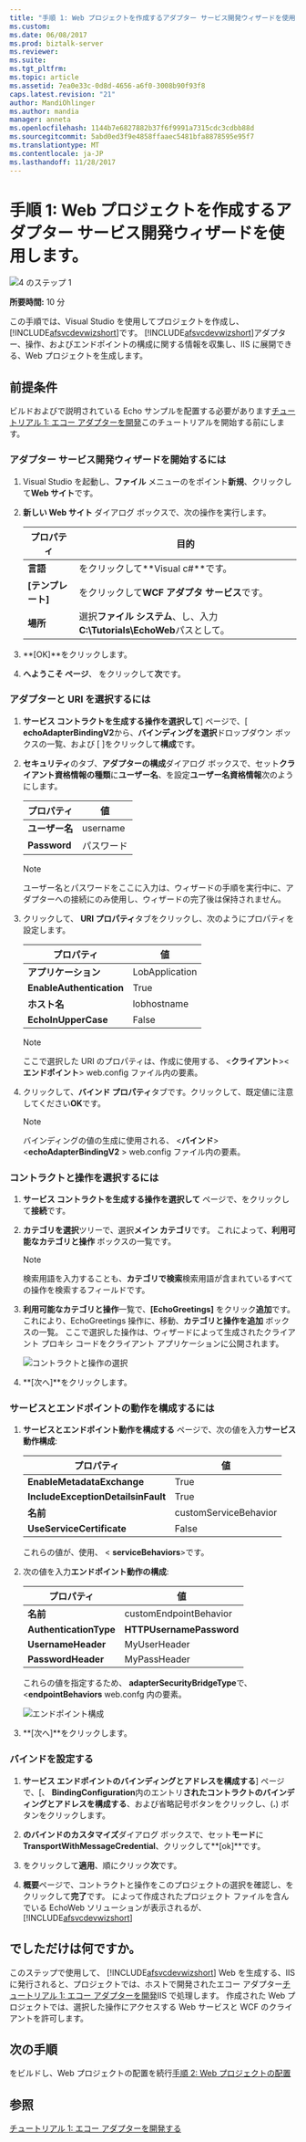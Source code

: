 ```yaml
---
title: "手順 1: Web プロジェクトを作成するアダプター サービス開発ウィザードを使用して |Microsoft ドキュメント"
ms.custom: 
ms.date: 06/08/2017
ms.prod: biztalk-server
ms.reviewer: 
ms.suite: 
ms.tgt_pltfrm: 
ms.topic: article
ms.assetid: 7ea0e33c-0d8d-4656-a6f0-3008b90f93f8
caps.latest.revision: "21"
author: MandiOhlinger
ms.author: mandia
manager: anneta
ms.openlocfilehash: 1144b7e6827882b37f6f9991a7315cdc3cdbb88d
ms.sourcegitcommit: 5abd0ed3f9e4858ffaaec5481bfa8878595e95f7
ms.translationtype: MT
ms.contentlocale: ja-JP
ms.lasthandoff: 11/28/2017
---
```

# <a name="step-1-use-the-adapter-service-development-wizard-to-create-the-web-project"></a>手順 1: Web プロジェクトを作成するアダプター サービス開発ウィザードを使用します。
![4 のステップ 1](../../adapters-and-accelerators/adapter-oracle-ebs/media/step-1of4.gif "Step_1of4")  
  
 **所要時間:** 10 分  
  
 この手順では、Visual Studio を使用してプロジェクトを作成し、[!INCLUDE[afsvcdevwizshort](../../includes/afsvcdevwizshort-md.md)]です。 [!INCLUDE[afsvcdevwizshort](../../includes/afsvcdevwizshort-md.md)]アダプター、操作、およびエンドポイントの構成に関する情報を収集し、IIS に展開できる、Web プロジェクトを生成します。  
  
## <a name="prerequisites"></a>前提条件  
 ビルドおよびで説明されている Echo サンプルを配置する必要があります[チュートリアル 1: エコー アダプターを開発](../../adapters-and-accelerators/wcf-lob-adapter-sdk/tutorial-1-develop-the-echo-adapter.md)このチュートリアルを開始する前にします。  
  
### <a name="to-start-the-adapter-service-development-wizard"></a>アダプター サービス開発ウィザードを開始するには  
  
1.  Visual Studio を起動し、**ファイル** メニューのをポイント**新規**、クリックして**Web サイト**です。  
  
2.  **新しい Web サイト** ダイアログ ボックスで、次の操作を実行します。  
  
    |プロパティ|目的|  
    |--------------|----------------|  
    |**言語**|をクリックして**Visual c#**です。|  
    |**[テンプレート]**|をクリックして**WCF アダプタ サービス**です。|  
    |**場所**|選択**ファイル システム**、し、入力**C:\Tutorials\EchoWeb**パスとして。|  
  
3.  **[OK]**をクリックします。  
  
4.  **へようこそ ページ**、 をクリックして**次**です。  
  
### <a name="to-select-the-adapter-and-uri"></a>アダプターと URI を選択するには  
  
1.  **サービス コントラクトを生成する操作を選択して**] ページで、[ **echoAdapterBindingV2**から、**バインディングを選択**ドロップダウン ボックスの一覧、および [ ]をクリックして**構成**です。  
  
2.  **セキュリティ**のタブ、**アダプターの構成**ダイアログ ボックスで、セット**クライアント資格情報の種類**に**ユーザー名**、を設定**ユーザー名資格情報**次のようにします。  
  
    |プロパティ|値|  
    |--------------|-----------|  
    |**ユーザー名**|username|  
    |**Password**|パスワード|  
  
    > [!NOTE]
    >  ユーザー名とパスワードをここに入力は、ウィザードの手順を実行中に、アダプターへの接続にのみ使用し、ウィザードの完了後は保持されません。  
  
3.  クリックして、 **URI プロパティ**タブをクリックし、次のようにプロパティを設定します。  
  
    |プロパティ|値|  
    |--------------|-----------|  
    |**アプリケーション**|LobApplication|  
    |**EnableAuthentication**|True|  
    |**ホスト名**|lobhostname|  
    |**EchoInUpperCase**|False|  
  
    > [!NOTE]
    >  ここで選択した URI のプロパティは、作成に使用する、 \<**クライアント**\>\<**エンドポイント**\> web.config ファイル内の要素。  
  
4.  クリックして、**バインド プロパティ**タブです。クリックして、既定値に注意してください**OK**です。  
  
    > [!NOTE]
    >  バインディングの値の生成に使用される、 \<**バインド**\>\<**echoAdapterBindingV2** \> web.config ファイル内の要素。  
  
### <a name="to-select-the-contract-and-operations"></a>コントラクトと操作を選択するには  
  
1.  **サービス コントラクトを生成する操作を選択して** ページで、をクリックして**接続**です。  
  
2.  **カテゴリを選択**ツリーで、選択**メイン カテゴリ**です。 これによって、**利用可能なカテゴリと操作** ボックスの一覧です。  
  
    > [!NOTE]
    >  検索用語を入力することも、**カテゴリで検索**検索用語が含まれているすべての操作を検索するフィールドです。  
  
3.  **利用可能なカテゴリと操作**一覧で、**[EchoGreetings]** をクリック**追加**です。 これにより、EchoGreetings 操作に、移動、**カテゴリと操作を追加** ボックスの一覧。 ここで選択した操作は、ウィザードによって生成されたクライアント プロキシ コードをクライアント アプリケーションに公開されます。  
  
     ![コントラクトと操作の選択](../../adapters-and-accelerators/wcf-lob-adapter-sdk/media/de497b32-c820-480f-84f3-a9d0d2ded86b.gif "de497b32-c820-480f-84f3-a9d0d2ded86b")  
  
4.  **[次へ]**をクリックします。  
  
### <a name="to-configure-service-and-endpoint-behavior"></a>サービスとエンドポイントの動作を構成するには  
  
1.  **サービスとエンドポイント動作を構成する** ページで、次の値を入力**サービス動作構成**:  
  
    |プロパティ|値|  
    |--------------|-----------|  
    |**EnableMetadataExchange**|True|  
    |**IncludeExceptionDetailsinFault**|True|  
    |**名前**|customServiceBehavior|  
    |**UseServiceCertificate**|False|  
  
     これらの値が、使用、 \< **serviceBehaviors**\>です。  
  
2.  次の値を入力**エンドポイント動作の構成**:  
  
    |プロパティ|値|  
    |--------------|-----------|  
    |**名前**|customEndpointBehavior|  
    |**AuthenticationType**|**HTTPUsernamePassword**|  
    |**UsernameHeader**|MyUserHeader|  
    |**PasswordHeader**|MyPassHeader|  
  
     これらの値を指定するため、 **adapterSecurityBridgeType**で、<**endpointBehaviors** web.confg 内の要素。  
  
     ![エンドポイント構成](../../adapters-and-accelerators/wcf-lob-adapter-sdk/media/3fd5784c-64e5-47c1-9a6f-10f12f77f726.gif "3fd5784c-64e5-47c1-9a6f-10f12f77f726")  
  
3.  **[次へ]**をクリックします。  
  
### <a name="to-configure-the-binding"></a>バインドを設定する  
  
1.  **サービス エンドポイントのバインディングとアドレスを構成する**] ページで、[、 **BindingConfiguration**内のエントリ**されたコントラクトのバインディングとアドレスを構成する**、および省略記号ボタンをクリックし、(**.**) ボタンをクリックします。  
  
2.  **のバインドのカスタマイズ**ダイアログ ボックスで、セット**モード**に**TransportWithMessageCredential**、クリックして**[ok]**です。  
  
3.  をクリックして**適用**、順にクリック**次**です。  
  
4.  **概要**ページで、コントラクトと操作をこのプロジェクトの選択を確認し、をクリックして**完了**です。 によって作成されたプロジェクト ファイルを含んでいる EchoWeb ソリューションが表示されるが、[!INCLUDE[afsvcdevwizshort](../../includes/afsvcdevwizshort-md.md)]  
  
## <a name="what-did-i-just-do"></a>でしただけは何ですか。  
 このステップで使用して、 [!INCLUDE[afsvcdevwizshort](../../includes/afsvcdevwizshort-md.md)] Web を生成する、IIS に発行されると、プロジェクトでは、ホストで開発されたエコー アダプター[チュートリアル 1: エコー アダプターを開発](../../adapters-and-accelerators/wcf-lob-adapter-sdk/tutorial-1-develop-the-echo-adapter.md)IIS で処理します。 作成された Web プロジェクトでは、選択した操作にアクセスする Web サービスと WCF のクライアントを許可します。  
  
## <a name="next-steps"></a>次の手順  
 をビルドし、Web プロジェクトの配置を続行[手順 2: Web プロジェクトの配置](../../adapters-and-accelerators/wcf-lob-adapter-sdk/step-2-deploy-the-web-project.md)  
  
## <a name="see-also"></a>参照  
 [チュートリアル 1: エコー アダプターを開発する](../../adapters-and-accelerators/wcf-lob-adapter-sdk/tutorial-1-develop-the-echo-adapter.md)